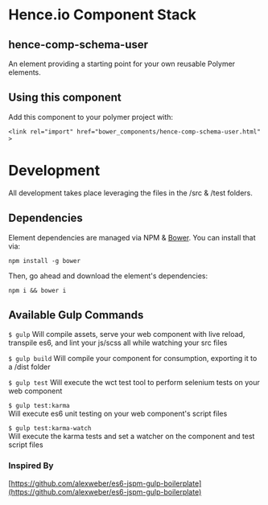 # Hence.io Component Stack
## hence-comp-schema-user

> 

An element providing a starting point for your own reusable Polymer elements.

## Using this component

Add this component to your polymer project with:

    <link rel="import" href="bower_components/hence-comp-schema-user.html" >

# Development

All development takes place leveraging the files in the /src & /test folders.

## Dependencies

Element dependencies are managed via NPM & [Bower](http://bower.io/). You can
install that via:

    npm install -g bower

Then, go ahead and download the element's dependencies:

    npm i && bower i

## Available Gulp Commands

```$ gulp```
Will compile assets, serve your web component with live reload, transpile es6, and lint your js/scss all while watching your src files

```$ gulp build```
Will compile your component for consumption, exporting it to a /dist folder

```$ gulp test```
Will execute the wct test tool to perform selenium tests on your web component

```$ gulp test:karma```  
Will execute es6 unit testing on your web component's script files

```$ gulp test:karma-watch```  
Will execute the karma tests and set a watcher on the component and test script files

### Inspired By
[https://github.com/alexweber/es6-jspm-gulp-boilerplate](https://github.com/alexweber/es6-jspm-gulp-boilerplate)
